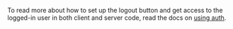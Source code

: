 To read more about how to set up the logout button and get access to the logged-in user in both client and server code, read the docs on [using auth](../../auth/overview).

<!-- This snippet is used in {google,github,keycloak}.md -->